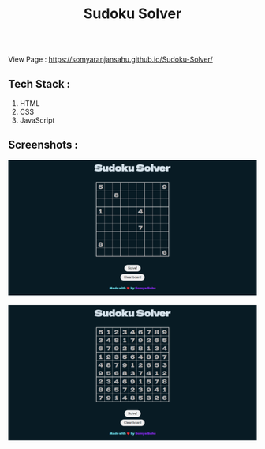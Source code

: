 <h1 align="center">Sudoku Solver</h1>

<br>
<br>

View Page : https://somyaranjansahu.github.io/Sudoku-Solver/

<h2>Tech Stack :</h2>
<ol>
  <li>HTML</li>
  <li>CSS</li>
  <li>JavaScript</li>
</ol>

<h2>Screenshots :</h2>
<p align="center">
<img src="assets/ss1.png" width="600px"/> 
<br>
<br>
<img src="assets/ss2.png" width="600px"/>
</p>
